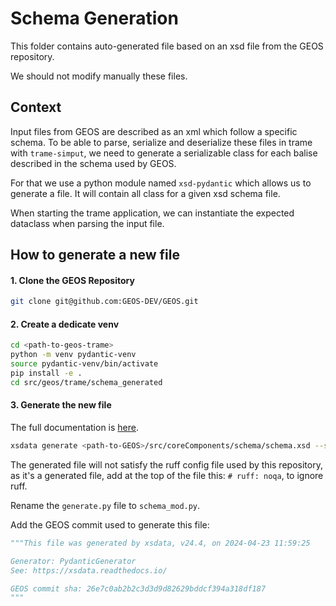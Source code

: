 # Schema Generation

This folder contains auto-generated file based on an xsd file from the GEOS repository.

We should not modify manually these files.

## Context

Input files from GEOS are described as an xml which follow a specific schema. To be able
to parse, serialize and deserialize these files in trame with `trame-simput`, we need to
generate a serializable class for each balise described in the schema used by GEOS.

For that we use a python module named `xsd-pydantic` which allows us to generate a file.
It will contain all class for a given xsd schema file. 

When starting the trame application, we can instantiate the expected dataclass when parsing
the input file.

## How to generate a new file

#### 1. Clone the GEOS Repository

```bash
git clone git@github.com:GEOS-DEV/GEOS.git
```

#### 2. Create a dedicate venv

```bash
cd <path-to-geos-trame>
python -m venv pydantic-venv
source pydantic-venv/bin/activate
pip install -e .
cd src/geos/trame/schema_generated
```

#### 3. Generate the new file

The full documentation is [here](https://xsdata-pydantic.readthedocs.io/en/latest/codegen/).

```bash
xsdata generate <path-to-GEOS>/src/coreComponents/schema/schema.xsd --structure-style single-package --include-header
```

The generated file will not satisfy the ruff config file used by this repository, as it's a generated file, add at the top of the file this: `# ruff: noqa`, to ignore ruff.

Rename the `generate.py` file to `schema_mod.py`.

Add the GEOS commit used to generate this file:

```py
"""This file was generated by xsdata, v24.4, on 2024-04-23 11:59:25

Generator: PydanticGenerator
See: https://xsdata.readthedocs.io/

GEOS commit sha: 26e7c0ab2b2c3d3d9d82629bddcf394a318df187
"""
```
